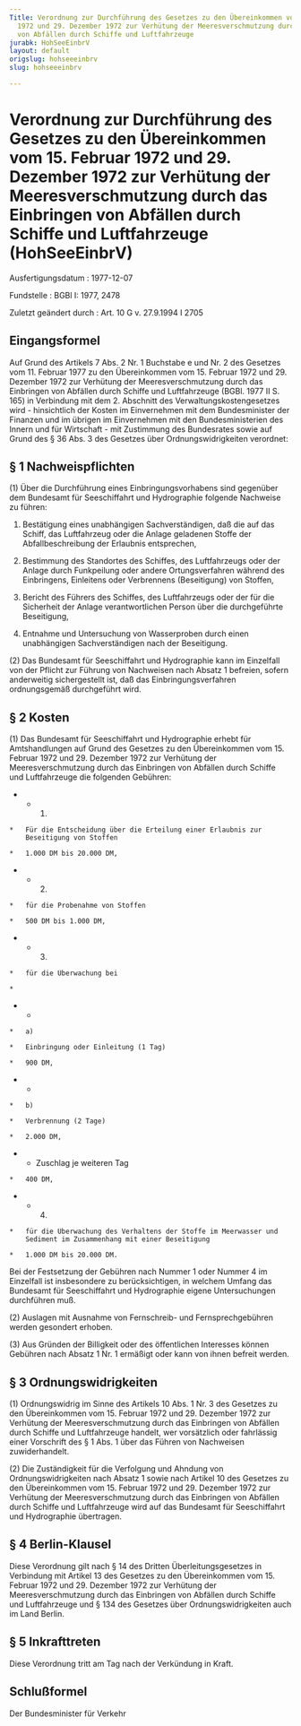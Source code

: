 ```yaml
---
Title: Verordnung zur Durchführung des Gesetzes zu den Übereinkommen vom 15. Februar
  1972 und 29. Dezember 1972 zur Verhütung der Meeresverschmutzung durch das Einbringen
  von Abfällen durch Schiffe und Luftfahrzeuge
jurabk: HohSeeEinbrV
layout: default
origslug: hohseeeinbrv
slug: hohseeeinbrv

---
```


# Verordnung zur Durchführung des Gesetzes zu den Übereinkommen vom 15. Februar 1972 und 29. Dezember 1972 zur Verhütung der Meeresverschmutzung durch das Einbringen von Abfällen durch Schiffe und Luftfahrzeuge (HohSeeEinbrV)

Ausfertigungsdatum
:   1977-12-07

Fundstelle
:   BGBl I: 1977, 2478

Zuletzt geändert durch
:   Art. 10 G v. 27.9.1994 I 2705

## Eingangsformel

Auf Grund des Artikels 7 Abs. 2 Nr. 1 Buchstabe e und Nr. 2 des
Gesetzes vom 11. Februar 1977 zu den Übereinkommen vom 15. Februar
1972 und 29. Dezember 1972 zur Verhütung der Meeresverschmutzung durch
das Einbringen von Abfällen durch Schiffe und Luftfahrzeuge (BGBl.
1977 II S. 165) in Verbindung mit dem 2. Abschnitt des
Verwaltungskostengesetzes wird - hinsichtlich der Kosten im
Einvernehmen mit dem Bundesminister der Finanzen und im übrigen im
Einvernehmen mit den Bundesministerien des Innern und für Wirtschaft -
mit Zustimmung des Bundesrates sowie auf Grund des § 36 Abs. 3 des
Gesetzes über Ordnungswidrigkeiten verordnet:

## § 1 Nachweispflichten

(1) Über die Durchführung eines Einbringungsvorhabens sind gegenüber
dem Bundesamt für Seeschiffahrt und Hydrographie folgende Nachweise zu
führen:

1.  Bestätigung eines unabhängigen Sachverständigen, daß die auf das
    Schiff, das Luftfahrzeug oder die Anlage geladenen Stoffe der
    Abfallbeschreibung der Erlaubnis entsprechen,


2.  Bestimmung des Standortes des Schiffes, des Luftfahrzeugs oder der
    Anlage durch Funkpeilung oder andere Ortungsverfahren während des
    Einbringens, Einleitens oder Verbrennens (Beseitigung) von Stoffen,


3.  Bericht des Führers des Schiffes, des Luftfahrzeugs oder der für die
    Sicherheit der Anlage verantwortlichen Person über die durchgeführte
    Beseitigung,


4.  Entnahme und Untersuchung von Wasserproben durch einen unabhängigen
    Sachverständigen nach der Beseitigung.




(2) Das Bundesamt für Seeschiffahrt und Hydrographie kann im
Einzelfall von der Pflicht zur Führung von Nachweisen nach Absatz 1
befreien, sofern anderweitig sichergestellt ist, daß das
Einbringungsverfahren ordnungsgemäß durchgeführt wird.

## § 2 Kosten

(1) Das Bundesamt für Seeschiffahrt und Hydrographie erhebt für
Amtshandlungen auf Grund des Gesetzes zu den Übereinkommen vom 15.
Februar 1972 und 29. Dezember 1972 zur Verhütung der
Meeresverschmutzung durch das Einbringen von Abfällen durch Schiffe
und Luftfahrzeuge die folgenden Gebühren:

*    *   1.

    *   Für die Entscheidung über die Erteilung einer Erlaubnis zur
        Beseitigung von Stoffen

    *   1.000 DM bis 20.000 DM,


*    *   2.

    *   für die Probenahme von Stoffen

    *   500 DM bis 1.000 DM,


*    *   3.

    *   für die Überwachung bei

    *

*    *
    *   a)

    *   Einbringung oder Einleitung (1 Tag)

    *   900 DM,


*    *
    *   b)

    *   Verbrennung (2 Tage)

    *   2.000 DM,


*    *   Zuschlag je weiteren Tag

    *   400 DM,


*    *   4.

    *   für die Überwachung des Verhaltens der Stoffe im Meerwasser und
        Sediment im Zusammenhang mit einer Beseitigung

    *   1.000 DM bis 20.000 DM.



Bei der Festsetzung der Gebühren nach Nummer 1 oder Nummer 4 im
Einzelfall ist insbesondere zu berücksichtigen, in welchem Umfang das
Bundesamt für Seeschiffahrt und Hydrographie eigene Untersuchungen
durchführen muß.

(2) Auslagen mit Ausnahme von Fernschreib- und Fernsprechgebühren
werden gesondert erhoben.

(3) Aus Gründen der Billigkeit oder des öffentlichen Interesses können
Gebühren nach Absatz 1 Nr. 1 ermäßigt oder kann von ihnen befreit
werden.

## § 3 Ordnungswidrigkeiten

(1) Ordnungswidrig im Sinne des Artikels 10 Abs. 1 Nr. 3 des Gesetzes
zu den Übereinkommen vom 15. Februar 1972 und 29. Dezember 1972 zur
Verhütung der Meeresverschmutzung durch das Einbringen von Abfällen
durch Schiffe und Luftfahrzeuge handelt, wer vorsätzlich oder
fahrlässig einer Vorschrift des § 1 Abs. 1 über das Führen von
Nachweisen zuwiderhandelt.

(2) Die Zuständigkeit für die Verfolgung und Ahndung von
Ordnungswidrigkeiten nach Absatz 1 sowie nach Artikel 10 des Gesetzes
zu den Übereinkommen vom 15. Februar 1972 und 29. Dezember 1972 zur
Verhütung der Meeresverschmutzung durch das Einbringen von Abfällen
durch Schiffe und Luftfahrzeuge wird auf das Bundesamt für
Seeschiffahrt und Hydrographie übertragen.

## § 4 Berlin-Klausel

Diese Verordnung gilt nach § 14 des Dritten Überleitungsgesetzes in
Verbindung mit Artikel 13 des Gesetzes zu den Übereinkommen vom 15.
Februar 1972 und 29. Dezember 1972 zur Verhütung der
Meeresverschmutzung durch das Einbringen von Abfällen durch Schiffe
und Luftfahrzeuge und § 134 des Gesetzes über Ordnungswidrigkeiten
auch im Land Berlin.

## § 5 Inkrafttreten

Diese Verordnung tritt am Tag nach der Verkündung in Kraft.

## Schlußformel

Der Bundesminister für Verkehr

